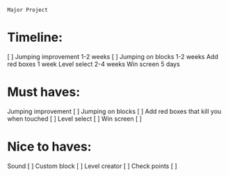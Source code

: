 ``Major Project``


# Timeline:

[ ] Jumping improvement 1-2 weeks
[ ] Jumping on blocks 1-2 weeks
Add red boxes 1 week
Level select 2-4 weeks
Win screen 5 days





# Must haves:

Jumping improvement                      [ ]
Jumping on blocks                        [ ]
Add red boxes that kill you when touched [ ]
Level select                             [ ]
Win screen                               [ ]



# Nice to haves:

Sound                                    [ ]
Custom block                             [ ]
Level creator                            [ ]
Check points                             [ ]

